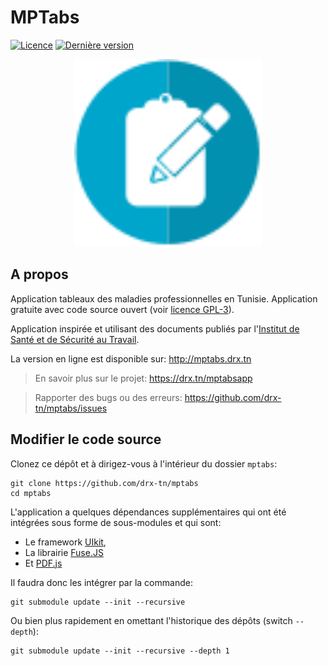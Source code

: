 # MPTabs
[![Licence](https://img.shields.io/github/license/drx-tn/mptabs.svg)](LICENSE) [![Dernière version](https://img.shields.io/github/release/drx-tn/mptabs.svg)](https://github.com/drx-tn/mptabs/releases/latest) <!--[![Nombre de téléchargements](https://img.shields.io/github/downloads/drx-tn/mptabs/total.svg)](https://github.com/drx-tn/mptabs/releases)-->

<p align="center"><img src="mptabs.svg" width="300"/></p>

## A propos
Application tableaux des maladies professionnelles en Tunisie. Application gratuite avec code source ouvert (voir [licence GPL-3](LICENSE)).

Application inspirée et utilisant des documents publiés par l'[Institut de Santé et de Sécurité au Travail](http://www.isst.nat.tn).

La version en ligne est disponible sur: http://mptabs.drx.tn

> En savoir plus sur le projet: https://drx.tn/mptabsapp

> Rapporter des bugs ou des erreurs: https://github.com/drx-tn/mptabs/issues


## Modifier le code source

Clonez ce dépôt et à dirigez-vous à l'intérieur du dossier `mptabs`:

    git clone https://github.com/drx-tn/mptabs
    cd mptabs

L'application a quelques dépendances supplémentaires qui ont été intégrées sous forme de sous-modules et qui sont:
* Le framework [UIkit](https://getuikit.com/),
* La librairie [Fuse.JS](https://www.fusejs.io/)
* Et [PDF.js](https://mozilla.github.io/pdf.js/)

Il faudra donc les intégrer par la commande:

    git submodule update --init --recursive

Ou bien plus rapidement en omettant l'historique des dépôts (switch `--depth`):

    git submodule update --init --recursive --depth 1